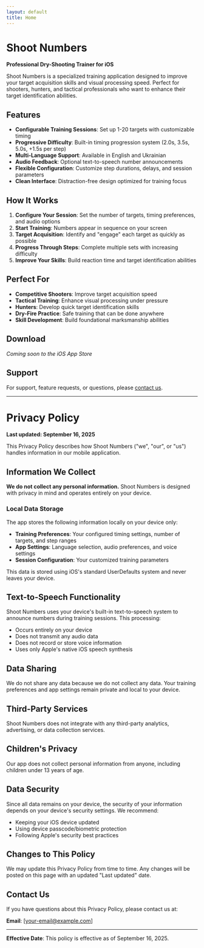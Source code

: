 ```yaml
---
layout: default
title: Home
---
```


# Shoot Numbers

**Professional Dry-Shooting Trainer for iOS**

Shoot Numbers is a specialized training application designed to improve your target acquisition skills and visual processing speed. Perfect for shooters, hunters, and tactical professionals who want to enhance their target identification abilities.

## Features

- **Configurable Training Sessions**: Set up 1-20 targets with customizable timing
- **Progressive Difficulty**: Built-in timing progression system (2.0s, 3.5s, 5.0s, +1.5s per step)
- **Multi-Language Support**: Available in English and Ukrainian
- **Audio Feedback**: Optional text-to-speech number announcements
- **Flexible Configuration**: Customize step durations, delays, and session parameters
- **Clean Interface**: Distraction-free design optimized for training focus

## How It Works

1. **Configure Your Session**: Set the number of targets, timing preferences, and audio options
2. **Start Training**: Numbers appear in sequence on your screen
3. **Target Acquisition**: Identify and "engage" each target as quickly as possible
4. **Progress Through Steps**: Complete multiple sets with increasing difficulty
5. **Improve Your Skills**: Build reaction time and target identification abilities

## Perfect For

- **Competitive Shooters**: Improve target acquisition speed
- **Tactical Training**: Enhance visual processing under pressure
- **Hunters**: Develop quick target identification skills
- **Dry-Fire Practice**: Safe training that can be done anywhere
- **Skill Development**: Build foundational marksmanship abilities

## Download

*Coming soon to the iOS App Store*

## Support

For support, feature requests, or questions, please [contact us](mailto:vitaliy.bashun@gmail.com).

---

# Privacy Policy

**Last updated: September 16, 2025**

This Privacy Policy describes how Shoot Numbers ("we", "our", or "us") handles information in our mobile application.

## Information We Collect

**We do not collect any personal information.** Shoot Numbers is designed with privacy in mind and operates entirely on your device.

### Local Data Storage

The app stores the following information locally on your device only:

- **Training Preferences**: Your configured timing settings, number of targets, and step ranges
- **App Settings**: Language selection, audio preferences, and voice settings
- **Session Configuration**: Your customized training parameters

This data is stored using iOS's standard UserDefaults system and never leaves your device.

## Text-to-Speech Functionality

Shoot Numbers uses your device's built-in text-to-speech system to announce numbers during training sessions. This processing:

- Occurs entirely on your device
- Does not transmit any audio data
- Does not record or store voice information
- Uses only Apple's native iOS speech synthesis

## Data Sharing

We do not share any data because we do not collect any data. Your training preferences and app settings remain private and local to your device.

## Third-Party Services

Shoot Numbers does not integrate with any third-party analytics, advertising, or data collection services.

## Children's Privacy

Our app does not collect personal information from anyone, including children under 13 years of age.

## Data Security

Since all data remains on your device, the security of your information depends on your device's security settings. We recommend:

- Keeping your iOS device updated
- Using device passcode/biometric protection
- Following Apple's security best practices

## Changes to This Policy

We may update this Privacy Policy from time to time. Any changes will be posted on this page with an updated "Last updated" date.

## Contact Us

If you have questions about this Privacy Policy, please contact us at:

**Email**: [your-email@example.com]

---

**Effective Date**: This policy is effective as of September 16, 2025.
